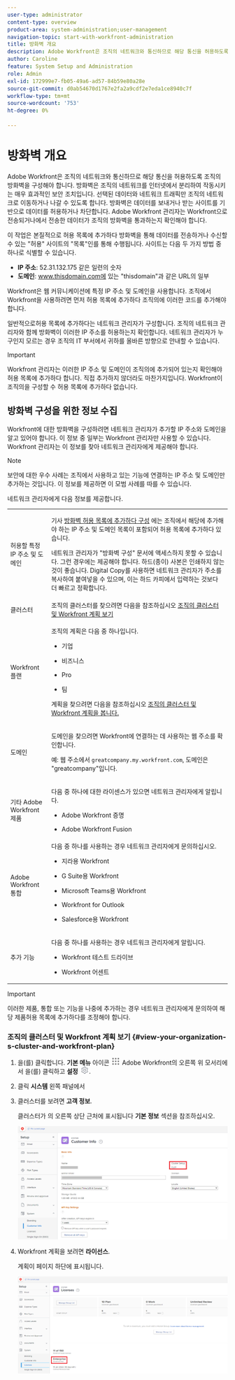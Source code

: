 ```yaml
---
user-type: administrator
content-type: overview
product-area: system-administration;user-management
navigation-topic: start-with-workfront-administration
title: 방화벽 개요
description: Adobe Workfront은 조직의 네트워크와 통신하므로 해당 통신을 허용하도록 조직의 방화벽을 구성해야 합니다. 방화벽은 조직의 네트워크를 인터넷에서 분리하여 작동시키는 매우 효과적인 보안 조치입니다. 선택된 데이터와 네트워크 트래픽만 조직의 네트워크로 이동하거나 나갈 수 있도록 합니다. 방화벽은 데이터를 보내거나 받는 사이트를 기반으로 데이터를 허용하거나 차단합니다. Adobe Workfront 관리자는 Workfront으로 전송되거나에서 전송한 데이터가 조직의 방화벽을 통과하는지 확인해야 합니다.
author: Caroline
feature: System Setup and Administration
role: Admin
exl-id: 172999e7-fb05-49a6-ad57-84b59e80a28e
source-git-commit: d0ab54670d1767e2fa2a9cdf2e7eda1ce8940c7f
workflow-type: tm+mt
source-wordcount: '753'
ht-degree: 0%

---
```


# 방화벽 개요

Adobe Workfront은 조직의 네트워크와 통신하므로 해당 통신을 허용하도록 조직의 방화벽을 구성해야 합니다. 방화벽은 조직의 네트워크를 인터넷에서 분리하여 작동시키는 매우 효과적인 보안 조치입니다. 선택된 데이터와 네트워크 트래픽만 조직의 네트워크로 이동하거나 나갈 수 있도록 합니다. 방화벽은 데이터를 보내거나 받는 사이트를 기반으로 데이터를 허용하거나 차단합니다. Adobe Workfront 관리자는 Workfront으로 전송되거나에서 전송한 데이터가 조직의 방화벽을 통과하는지 확인해야 합니다.

이 작업은 본질적으로 허용 목록에 추가하다 방화벽을 통해 데이터를 전송하거나 수신할 수 있는 &quot;허용&quot; 사이트의 &quot;목록&quot;인를 통해 수행됩니다. 사이트는 다음 두 가지 방법 중 하나로 식별할 수 있습니다.

* **IP 주소**: 52.31.132.175 같은 일련의 숫자
* **도메인**: www.thisdomain.com에 있는 &quot;thisdomain&quot;과 같은 URL의 일부

Workfront은 웹 커뮤니케이션에 특정 IP 주소 및 도메인을 사용합니다. 조직에서 Workfront을 사용하려면 먼저 허용 목록에 추가하다 조직의에 이러한 코드를 추가해야 합니다.

일반적으로허용 목록에 추가하다는 네트워크 관리자가 구성합니다. 조직의 네트워크 관리자와 함께 방화벽이 이러한 IP 주소를 허용하는지 확인합니다. 네트워크 관리자가 누구인지 모르는 경우 조직의 IT 부서에서 귀하를 올바른 방향으로 안내할 수 있습니다.

>[!IMPORTANT]
>
>Workfront 관리자는 이러한 IP 주소 및 도메인이 조직의에 추가되어 있는지 확인해야 허용 목록에 추가하다 합니다. 직접 추가하지 않더라도 마찬가지입니다. Workfront이 조직의을 구성할 수 허용 목록에 추가하다 없습니다.

## 방화벽 구성을 위한 정보 수집

Workfront에 대한 방화벽을 구성하려면 네트워크 관리자가 추가할 IP 주소와 도메인을 알고 있어야 합니다. 이 정보 중 일부는 Workfront 관리자만 사용할 수 있습니다. Workfront 관리자는 이 정보를 찾아 네트워크 관리자에게 제공해야 합니다.

>[!NOTE]
>
>보안에 대한 우수 사례는 조직에서 사용하고 있는 기능에 연결하는 IP 주소 및 도메인만 추가하는 것입니다. 이 정보를 제공하면 이 모범 사례를 따를 수 있습니다.

네트워크 관리자에게 다음 정보를 제공합니다.

<table style="table-layout:auto"> 
 <col> 
 <col> 
 <tbody> 
  <tr> 
   <td role="rowheader">허용할 특정 IP 주소 및 도메인</td> 
   <td> <p>기사 <a href="../../administration-and-setup/get-started-wf-administration/configure-your-firewall.md" class="MCXref xref">방화벽 허용 목록에 추가하다 구성</a> 에는 조직에서 해당에 추가해야 하는 IP 주소 및 도메인 목록이 포함되어 허용 목록에 추가하다 있습니다. </p> <p>네트워크 관리자가 "방화벽 구성" 문서에 액세스하지 못할 수 있습니다. 그런 경우에는 제공해야 합니다. 하드(종이) 사본은 인쇄하지 않는 것이 좋습니다. Digital Copy를 사용하면 네트워크 관리자가 주소를 복사하여 붙여넣을 수 있으며, 이는 하드 카피에서 입력하는 것보다 더 빠르고 정확합니다.</p> </td> 
  </tr> 
  <tr> 
   <td role="rowheader">클러스터</td> 
   <td>조직의 클러스터를 찾으려면 다음을 참조하십시오 <a href="#view-your-organization-s-cluster-and-workfront-plan" class="MCXref xref">조직의 클러스터 및 Workfront 계획 보기</a></td> 
  </tr> 
  <tr> 
   <td role="rowheader">Workfront 플랜</td> 
   <td> <p>조직의 계획은 다음 중 하나입니다.</p> 
    <ul> 
     <li> <p>기업 </p> </li> 
     <li> <p>비즈니스 </p> </li> 
     <li> <p>Pro </p> </li> 
     <li> <p>팀 </p> </li> 
    </ul> <p>계획을 찾으려면 다음을 참조하십시오 <a href="#view-your-organization-s-cluster-and-workfront-plan" class="MCXref xref">조직의 클러스터 및 Workfront 계획을 봅니다.</a></p> </td> 
  </tr> 
  <tr> 
   <td role="rowheader">도메인</td> 
   <td> <p>도메인을 찾으려면 Workfront에 연결하는 데 사용하는 웹 주소를 확인합니다.</p> <p>예: 웹 주소에서 <code>greatcompany.my.workfront.com</code>, 도메인은 "greatcompany"입니다.</p> </td> 
  </tr> 
  <tr> 
   <td role="rowheader">기타 Adobe Workfront 제품</td> 
   <td> <p>다음 중 하나에 대한 라이센스가 있으면 네트워크 관리자에게 알립니다.</p> 
    <ul> 
     <li> <p>Adobe Workfront 증명</p> </li> 
     <li> <p>Adobe Workfront Fusion </p> </li> 
    </ul> </td> 
  </tr> 
  <tr> 
   <td role="rowheader">Adobe Workfront 통합</td> 
   <td>다음 중 하나를 사용하는 경우 네트워크 관리자에게 문의하십시오.
    <ul>
     <li><p><p>지라용 Workfront</p></p></li>
     <li><p>G Suite용 Workfront</p></li>
     <li><p>Microsoft Teams용 Workfront</p></li>
     <li><p>Workfront for Outlook</p></li>
     <li><p>Salesforce용 Workfront</p></li>
    </ul></td> 
  </tr> 
  <tr> 
   <td role="rowheader">추가 기능</td> 
   <td> <p>다음 중 하나를 사용하는 경우 네트워크 관리자에게 알립니다.</p> 
    <ul> 
     <li> <p>Workfront 테스트 드라이브</p> </li> 
     <li> <p>Workfront 어센트</p> </li> 
    </ul> </td> 
  </tr> 
 </tbody> 
</table>

>[!IMPORTANT]
>
>이러한 제품, 통합 또는 기능을 나중에 추가하는 경우 네트워크 관리자에게 문의하여 해당 제품허용 목록에 추가하다를 조정해야 합니다.

### 조직의 클러스터 및 Workfront 계획 보기 {#view-your-organization-s-cluster-and-workfront-plan}

1. 을(를) 클릭합니다. **기본 메뉴** 아이콘 ![](assets/main-menu-icon.png) Adobe Workfront의 오른쪽 위 모서리에서 을(를) 클릭하고 **설정** ![](assets/gear-icon-settings.png).

1. 클릭 **시스템** 왼쪽 패널에서
1. 클러스터를 보려면 **고객 정보**.

   클러스터가 의 오른쪽 상단 근처에 표시됩니다 **기본 정보** 섹션을 참조하십시오.

   ![](assets/locate-cluster.png)

1. Workfront 계획을 보려면 **라이선스**.

   계획이 페이지 하단에 표시됩니다.

   ![](assets/locate-plan.png)
